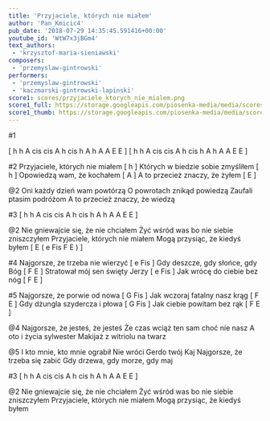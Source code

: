 ```yaml
---
title: 'Przyjaciele, których nie miałem'
author: 'Pan_Kmicic4'
pub_date: '2018-07-29 14:35:45.591416+00:00'
youtube_id: 'WtW7x3jBGm4'
text_authors:
 - 'krzysztof-maria-sieniawski'
composers:
 - 'przemyslaw-gintrowski'
performers:
 - 'przemyslaw-gintrowski'
 - 'kaczmarski-gintrowski-lapinski'
score1: scores/przyjaciele_ktorych_nie_mialem.png
score1_full: https://storage.googleapis.com/piosenka-media/media/scores/przyjaciele_ktorych_nie_mialem.png
score1_thumb: https://storage.googleapis.com/piosenka-media/media/scores/przyjaciele_ktorych_nie_mialem.png.180x0_q85_upscale.png
---
```


#1

[  h h A  cis cis A h cis h A h A A E E ]
[  h h A  cis cis A h cis h A h A A E E ]

#2
Przyjaciele, których nie miałem [ h ] 
Których w biedzie sobie zmyśliłem [ h ]
Opowiedzą wam, że kochałem [ A ]
A to przecież znaczy, że żyłem [ E ]

@2
Oni każdy dzień wam powtórzą
O powrotach znikąd powiedzą
Zaufali ptasim podróżom
A to przecież znaczy, że wiedzą

#3
[  h h A  cis cis A h cis h A h A A E E ]

@2
Nie gniewajcie się, że nie chciałem
Żyć wśród was bo nie siebie zniszczyłem
Przyjaciele, których nie miałem
Mogą przysiąc, że kiedyś byłem [ E ( e Fis F E ) ]

#4
Najgorsze, że trzeba nie wierzyć [ e Fis ]
Gdy deszcze, gdy słońce, gdy Bóg [ F E ]
Stratował mój sen święty Jerzy [ e Fis ]
Jak wrócę do ciebie bez nóg [ F E ]

#5
Najgorsze, że porwie od nowa [ G Fis ]
Jak wczoraj fatalny nasz krąg [ F E ]
Gdy dżungla szydercza i płowa [ G Fis ]
Jak ciebie powitam bez rąk [ F E ]

@4
Najgorsze, że jesteś, że jesteś
Że czas wciąż ten sam choć nie nasz
A oto i życia sylwester
Makijaż z witriolu na twarz

@5
I kto mnie, kto mnie ograbił
Nie wróci Gerdo twój Kaj
Najgorsze, że trzeba się zabić
Gdy drzewa, gdy morze, gdy maj

#3
[  h h A  cis cis A h cis h A h A A E E ]

@2
Nie gniewajcie się, że nie chciałem
Żyć wśród was bo nie siebie zniszczyłem
Przyjaciele, których nie miałem
Mogą przysiąc, że kiedyś byłem